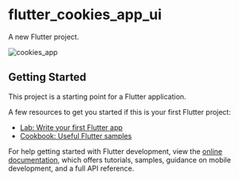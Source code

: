 # flutter_cookies_app_ui

A new Flutter project.

![cookies_app](https://github.com/NabihUzcategui/Flutter-Cookies-App/assets/99839506/7a573d73-9081-4038-8dec-29032556f25b)


## Getting Started

This project is a starting point for a Flutter application.

A few resources to get you started if this is your first Flutter project:

- [Lab: Write your first Flutter app](https://docs.flutter.dev/get-started/codelab)
- [Cookbook: Useful Flutter samples](https://docs.flutter.dev/cookbook)

For help getting started with Flutter development, view the
[online documentation](https://docs.flutter.dev/), which offers tutorials,
samples, guidance on mobile development, and a full API reference.
